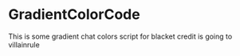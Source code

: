 # GradientColorCode
This is some gradient chat colors script for blacket credit is going to villainrule 
